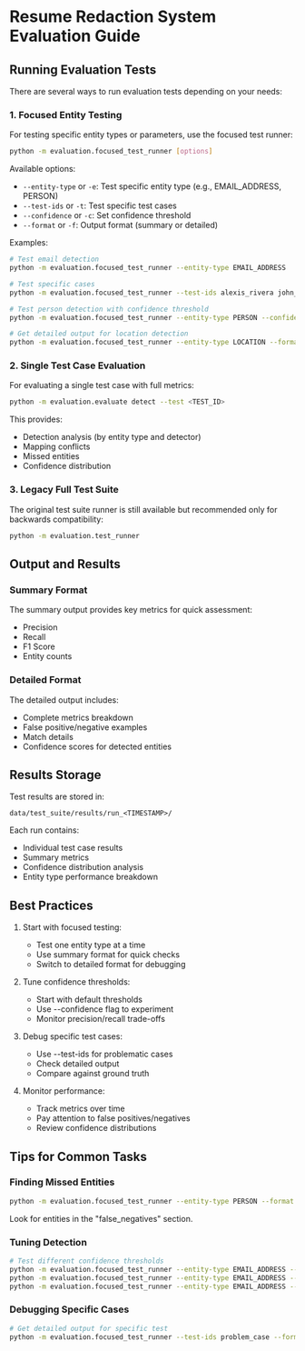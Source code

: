 # Resume Redaction System Evaluation Guide

## Running Evaluation Tests

There are several ways to run evaluation tests depending on your needs:

### 1. Focused Entity Testing
For testing specific entity types or parameters, use the focused test runner:

```bash
python -m evaluation.focused_test_runner [options]
```

Available options:
- `--entity-type` or `-e`: Test specific entity type (e.g., EMAIL_ADDRESS, PERSON)
- `--test-ids` or `-t`: Test specific test cases
- `--confidence` or `-c`: Set confidence threshold
- `--format` or `-f`: Output format (summary or detailed)

Examples:
```bash
# Test email detection
python -m evaluation.focused_test_runner --entity-type EMAIL_ADDRESS

# Test specific cases
python -m evaluation.focused_test_runner --test-ids alexis_rivera john_smith

# Test person detection with confidence threshold
python -m evaluation.focused_test_runner --entity-type PERSON --confidence 0.8

# Get detailed output for location detection
python -m evaluation.focused_test_runner --entity-type LOCATION --format detailed
```

### 2. Single Test Case Evaluation
For evaluating a single test case with full metrics:

```bash
python -m evaluation.evaluate detect --test <TEST_ID>
```

This provides:
- Detection analysis (by entity type and detector)
- Mapping conflicts
- Missed entities
- Confidence distribution

### 3. Legacy Full Test Suite
The original test suite runner is still available but recommended only for backwards compatibility:

```bash
python -m evaluation.test_runner
```

## Output and Results

### Summary Format
The summary output provides key metrics for quick assessment:
- Precision
- Recall
- F1 Score
- Entity counts

### Detailed Format
The detailed output includes:
- Complete metrics breakdown
- False positive/negative examples
- Match details
- Confidence scores for detected entities

## Results Storage
Test results are stored in:
```
data/test_suite/results/run_<TIMESTAMP>/
```

Each run contains:
- Individual test case results
- Summary metrics
- Confidence distribution analysis
- Entity type performance breakdown

## Best Practices

1. Start with focused testing:
   - Test one entity type at a time
   - Use summary format for quick checks
   - Switch to detailed format for debugging

2. Tune confidence thresholds:
   - Start with default thresholds
   - Use --confidence flag to experiment
   - Monitor precision/recall trade-offs

3. Debug specific test cases:
   - Use --test-ids for problematic cases
   - Check detailed output
   - Compare against ground truth

4. Monitor performance:
   - Track metrics over time
   - Pay attention to false positives/negatives
   - Review confidence distributions

## Tips for Common Tasks

### Finding Missed Entities
```bash
python -m evaluation.focused_test_runner --entity-type PERSON --format detailed
```
Look for entities in the "false_negatives" section.

### Tuning Detection
```bash
# Test different confidence thresholds
python -m evaluation.focused_test_runner --entity-type EMAIL_ADDRESS --confidence 0.7
python -m evaluation.focused_test_runner --entity-type EMAIL_ADDRESS --confidence 0.8
python -m evaluation.focused_test_runner --entity-type EMAIL_ADDRESS --confidence 0.9
```

### Debugging Specific Cases
```bash
# Get detailed output for specific test
python -m evaluation.focused_test_runner --test-ids problem_case --format detailed
```
